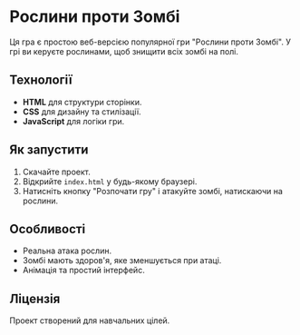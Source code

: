 # Рослини проти Зомбі

Ця гра є простою веб-версією популярної гри "Рослини проти Зомбі". У грі ви керуєте рослинами, щоб знищити всіх зомбі на полі.

## Технології
- **HTML** для структури сторінки.
- **CSS** для дизайну та стилізації.
- **JavaScript** для логіки гри.

## Як запустити
1. Скачайте проект.
2. Відкрийте `index.html` у будь-якому браузері.
3. Натисніть кнопку "Розпочати гру" і атакуйте зомбі, натискаючи на рослини.

## Особливості
- Реальна атака рослин.
- Зомбі мають здоров'я, яке зменшується при атаці.
- Анімація та простий інтерфейс.

## Ліцензія
Проект створений для навчальних цілей.
